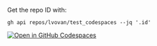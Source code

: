 Get the repo ID with:
```
gh api repos/lvovan/test_codespaces --jq '.id'
```

[![Open in GitHub Codespaces](https://github.com/codespaces/badge.svg)](https://github.com/codespaces/new?hide_repo_select=true&ref=main&repo=914590304)